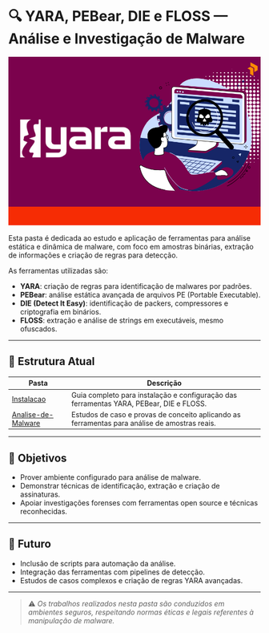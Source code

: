 # 🔍 YARA, PEBear, DIE e FLOSS — Análise e Investigação de Malware

<p align="center">
  <img src="../../../assets/yara.png" alt="Capa yara" width="800"/>
</p>

Esta pasta é dedicada ao estudo e aplicação de ferramentas para análise estática e dinâmica de malware, com foco em amostras binárias, extração de informações e criação de regras para detecção.

As ferramentas utilizadas são:

- **YARA**: criação de regras para identificação de malwares por padrões.
- **PEBear**: análise estática avançada de arquivos PE (Portable Executable).
- **DIE (Detect It Easy)**: identificação de packers, compressores e criptografia em binários.
- **FLOSS**: extração e análise de strings em executáveis, mesmo ofuscados.

---

## 📂 Estrutura Atual

| Pasta                | Descrição                                                                                       |
|----------------------|-------------------------------------------------------------------------------------------------|
| [Instalacao](Instalacao/README.md)         | Guia completo para instalação e configuração das ferramentas YARA, PEBear, DIE e FLOSS.         |
| [Analise-de-Malware](Analise-de-Malware/README.md) | Estudos de caso e provas de conceito aplicando as ferramentas para análise de amostras reais.   |

---

## 🎯 Objetivos

- Prover ambiente configurado para análise de malware.
- Demonstrar técnicas de identificação, extração e criação de assinaturas.
- Apoiar investigações forenses com ferramentas open source e técnicas reconhecidas.

---

## 🚀 Futuro

- Inclusão de scripts para automação da análise.
- Integração das ferramentas com pipelines de detecção.
- Estudos de casos complexos e criação de regras YARA avançadas.

---

> ⚠️ *Os trabalhos realizados nesta pasta são conduzidos em ambientes seguros, respeitando normas éticas e legais referentes à manipulação de malware.*
